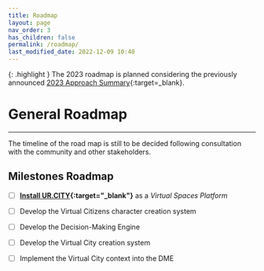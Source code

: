 ```yaml
---
title: Roadmap
layout: page
nav_order: 3
has_children: false
permalink: /roadmap/
last_modified_date: 2022-12-09 10:40
---
```


{: .highlight }
The 2023 roadmap is planned considering the previously announced [2023 Approach Summary](https://docs.IM.CITY/2023-approach){:target=_blank}.


# General Roadmap
----------------

The timeline of the road map is still to be decided following consultation with the community and other stakeholders.

## Milestones Roadmap 

- [ ] **[Install UR.CITY](https://UR.CITY){:target="_blank"}** as a _Virtual Spaces Platform_
- [ ] Develop the Virtual Citizens character creation system
- [ ] Develop the Decision-Making Engine
- [ ] Develop the Virtual City creation system
- [ ] Implement the Virtual City context into the DME

